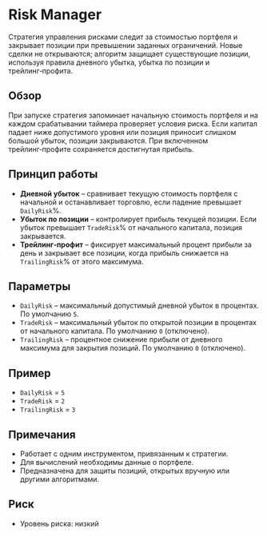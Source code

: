 # Risk Manager

Стратегия управления рисками следит за стоимостью портфеля и закрывает позиции при превышении заданных ограничений. Новые сделки не открываются; алгоритм защищает существующие позиции, используя правила дневного убытка, убытка по позиции и трейлинг‑профита.

## Обзор

При запуске стратегия запоминает начальную стоимость портфеля и на каждом срабатывании таймера проверяет условия риска. Если капитал падает ниже допустимого уровня или позиция приносит слишком большой убыток, позиции закрываются. При включенном трейлинг‑профите сохраняется достигнутая прибыль.

## Принцип работы

- **Дневной убыток** – сравнивает текущую стоимость портфеля с начальной и останавливает торговлю, если падение превышает `DailyRisk`%.
- **Убыток по позиции** – контролирует прибыль текущей позиции. Если убыток превышает `TradeRisk`% от начального капитала, позиция закрывается.
- **Трейлинг‑профит** – фиксирует максимальный процент прибыли за день и закрывает все позиции, когда прибыль снижается на `TrailingRisk`% от этого максимума.

## Параметры

- `DailyRisk` – максимальный допустимый дневной убыток в процентах. По умолчанию `5`.
- `TradeRisk` – максимальный убыток по открытой позиции в процентах от начального капитала. По умолчанию `0` (отключено).
- `TrailingRisk` – процентное снижение прибыли от дневного максимума для закрытия позиций. По умолчанию `0` (отключено).

## Пример

- `DailyRisk` = `5`
- `TradeRisk` = `2`
- `TrailingRisk` = `3`

## Примечания

- Работает с одним инструментом, привязанным к стратегии.
- Для вычислений необходимы данные о портфеле.
- Предназначена для защиты позиций, открытых вручную или другими алгоритмами.

## Риск

- Уровень риска: низкий
